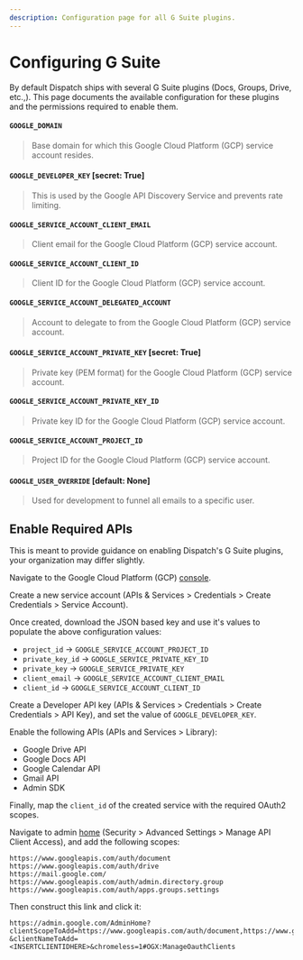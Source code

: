 ```yaml
---
description: Configuration page for all G Suite plugins.
---
```


# Configuring G Suite

By default Dispatch ships with several G Suite plugins \(Docs, Groups, Drive, etc.,\). This page documents the available configuration for these plugins and the permissions required to enable them.

#### `GOOGLE_DOMAIN`

> Base domain for which this Google Cloud Platform \(GCP\) service account resides.

#### `GOOGLE_DEVELOPER_KEY` \[secret: True\]

> This is used by the Google API Discovery Service and prevents rate limiting.

#### `GOOGLE_SERVICE_ACCOUNT_CLIENT_EMAIL`

> Client email for the Google Cloud Platform \(GCP\) service account.

#### `GOOGLE_SERVICE_ACCOUNT_CLIENT_ID`

> Client ID for the Google Cloud Platform \(GCP\) service account.

#### `GOOGLE_SERVICE_ACCOUNT_DELEGATED_ACCOUNT`

> Account to delegate to from the Google Cloud Platform \(GCP\) service account.

#### `GOOGLE_SERVICE_ACCOUNT_PRIVATE_KEY` \[secret: True\]

> Private key \(PEM format\) for the Google Cloud Platform \(GCP\) service account.

#### `GOOGLE_SERVICE_ACCOUNT_PRIVATE_KEY_ID`

> Private key ID for the Google Cloud Platform \(GCP\) service account.

#### `GOOGLE_SERVICE_ACCOUNT_PROJECT_ID`

> Project ID for the Google Cloud Platform \(GCP\) service account.

#### `GOOGLE_USER_OVERRIDE` \[default: None\]

> Used for development to funnel all emails to a specific user.

## Enable Required APIs

This is meant to provide guidance on enabling Dispatch's G Suite plugins, your organization may differ slightly.

Navigate to the Google Cloud Platform \(GCP\) [console](https://console.cloud.google.com/).

Create a new service account \(APIs & Services &gt; Credentials &gt; Create Credentials &gt; Service Account\).

Once created, download the JSON based key and use it's values to populate the above configuration values:

* `project_id` -&gt; `GOOGLE_SERVICE_ACCOUNT_PROJECT_ID`
* `private_key_id` -&gt; `GOOGLE_SERVICE_PRIVATE_KEY_ID`
* `private_key` -&gt; `GOOGLE_SERVICE_PRIVATE_KEY`
* `client_email` -&gt; `GOOGLE_SERVICE_ACCOUNT_CLIENT_EMAIL`
* `client_id` -&gt; `GOOGLE_SERVICE_ACCOUNT_CLIENT_ID`

Create a Developer API key \(APIs & Services &gt; Credentials &gt; Create Credentials &gt; API Key\), and set the value of `GOOGLE_DEVELOPER_KEY`.

Enable the following APIs \(APIs and Services &gt; Library\):

* Google Drive API
* Google Docs API
* Google Calendar API
* Gmail API
* Admin SDK

Finally, map the `client_id` of the created service with the required OAuth2 scopes.

Navigate to admin [home](https://admin.google.com/AdminHome?chromeless=1#OGX:ManageOauthClients%20) \(Security &gt; Advanced Settings &gt; Manage API Client Access\), and add the following scopes:

```text
https://www.googleapis.com/auth/document
https://www.googleapis.com/auth/drive
https://mail.google.com/
https://www.googleapis.com/auth/admin.directory.group
https://www.googleapis.com/auth/apps.groups.settings
```

Then construct this link and click it:

```text
https://admin.google.com/AdminHome?clientScopeToAdd=https://www.googleapis.com/auth/document,https://www.googleapis.com/auth/drive,https://mail.google.com/,https://www.googleapis.com/auth/admin.directory.group,https://www.googleapis.com/auth/apps.groups.settings
&clientNameToAdd=<INSERTCLIENTIDHERE>&chromeless=1#OGX:ManageOauthClients
```

